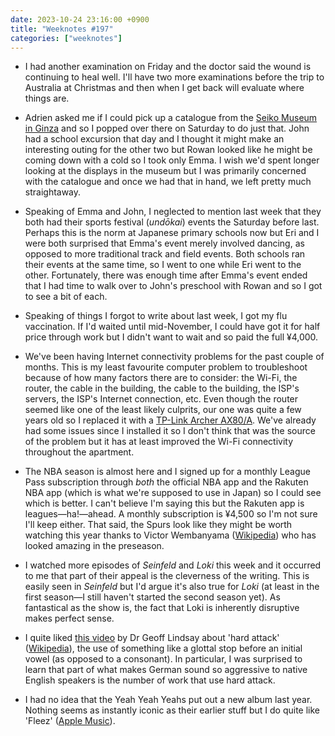 ```yaml
---
date: 2023-10-24 23:16:00 +0900
title: "Weeknotes #197"
categories: ["weeknotes"]
---
```


- I had another examination on Friday and the doctor said the wound is continuing to heal well. I'll have two more examinations before the trip to Australia at Christmas and then when I get back will evaluate where things are.

- Adrien asked me if I could pick up a catalogue from the [Seiko Museum in Ginza](https://museum.seiko.co.jp/en) and so I popped over there on Saturday to do just that. John had a school excursion that day and I thought it might make an interesting outing for the other two but Rowan looked like he might be coming down with a cold so I took only Emma. I wish we'd spent longer looking at the displays in the museum but I was primarily concerned with the catalogue and once we had that in hand, we left pretty much straightaway.

- Speaking of Emma and John, I neglected to mention last week that they both had their sports festival (_undōkai_) events the Saturday before last. Perhaps this is the norm at Japanese primary schools now but Eri and I were both surprised that Emma's event merely involved dancing, as opposed to more traditional track and field events. Both schools ran their events at the same time, so I went to one while Eri went to the other. Fortunately, there was enough time after Emma's event ended that I had time to walk over to John's preschool with Rowan and so I got to see a bit of each.

- Speaking of things I forgot to write about last week, I got my flu vaccination. If I'd waited until mid-November, I could have got it for half price through work but I didn't want to wait and so paid the full ¥4,000.

- We've been having Internet connectivity problems for the past couple of months. This is my least favourite computer problem to troubleshoot because of how many factors there are to consider: the Wi-Fi, the router, the cable in the building, the cable to the building, the ISP's servers, the ISP's Internet connection, etc. Even though the router seemed like one of the least likely culprits, our one was quite a few years old so I replaced it with a [TP-Link Archer AX80/A](https://www.tp-link.com/au/home-networking/wifi-router/archer-ax80/). We've already had some issues since I installed it so I don't think that was the source of the problem but it has at least improved the Wi-Fi connectivity throughout the apartment.

- The NBA season is almost here and I signed up for a monthly League Pass subscription through _both_ the official NBA app and the Rakuten NBA app (which is what we're supposed to use in Japan) so I could see which is better. I can't believe I'm saying this but the Rakuten app is leagues—ha!—ahead. A monthly subscription is ¥4,500 so I'm not sure I'll keep either. That said, the Spurs look like they might be worth watching this year thanks to Victor Wembanyama ([Wikipedia](https://en.wikipedia.org/wiki/Victor_Wembanyama)) who has looked amazing in the preseason.

- I watched more episodes of _Seinfeld_ and _Loki_ this week and it occurred to me that part of their appeal is the cleverness of the writing. This is easily seen in _Seinfeld_ but I'd argue it's also true for _Loki_ (at least in the first season—I still haven't started the second season yet). As fantastical as the show is, the fact that Loki is inherently disruptive makes perfect sense.

- I quite liked [this video](https://youtu.be/KFZZI7HCp2M) by Dr Geoff Lindsay about 'hard attack' ([Wikipedia](https://en.wikipedia.org/wiki/Glottal_stop#Before_initial_vowels)), the use of something like a glottal stop before an initial vowel (as opposed to a consonant). In particular, I was surprised to learn that part of what makes German sound so aggressive to native English speakers is the number of work that use hard attack.

- I had no idea that the Yeah Yeah Yeahs put out a new album last year. Nothing seems as instantly iconic as their earlier stuff but I do quite like 'Fleez' ([Apple Music](https://music.apple.com/us/album/fleez/1623182974?i=1623183255)).

